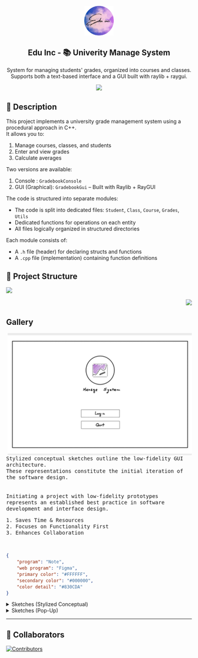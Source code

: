 <p align="center">
    <img src="assets/Logo-edu.png" width="80" />
    <h2 align="center">Edu Inc - 📚 Univerity Manage System</h2>
</p>

<p align="center">System for managing students' grades, organized into courses and classes.  
Supports both a text-based interface and a GUI built with raylib + raygui.</p>

<p align="center">
    <a href="https://github.com/Ercaino/UNI-GradeManager">
        <img src="https://img.shields.io/badge/community-Edu%20Inc-26233a?labelColor=191724&style=for-the-badge" />
    </a>
</p>

## 📝 Description

This project implements a university grade management system using a procedural approach in C++.
<br>
It allows you to:

1. Manage courses, classes, and students
2. Enter and view grades
3. Calculate averages
    
Two versions are available: 

1. Console : `GradebookConsole`
2. GUI (Graphical): `GradebookGui` – Built with Raylib + RayGUI
     
The code is structured into separate modules:

- The code is split into dedicated files: `Student`, `Class`, `Course`, `Grades`, `Utils`
- Dedicated functions for operations on each entity
- All files logically organized in structured directories

Each module consists of:
- A `.h` file (header) for declaring structs and functions
- A `.cpp` file (implementation) containing function definitions

## 📁 Project Structure

<p float="left">
  <p align="left">
    <!-- [![Static Badge](https://img.shields.io/badge/Structure-_?style=for-the-badge&color=blue)](./STRUCTURE.md) -->
    <a href="./STRUCTURE.md"><img src="https://img.shields.io/badge/Structure-_?style=for-the-badge&color=blue"></a>
  </p>
  <p align="right">
    <!-- ![Structure](https://github.com/Ercaino/UNI-GradeManager/actions/workflows/update_structure.yml/badge.svg) -->
    <img src="https://github.com/Ercaino/UNI-GradeManager/actions/workflows/update_structure.yml/badge.svg" /> 
  </p>
</p>

## Gallery

<img align="right" width="500" src="./assets/gallery/Gallery-1.jpg" alt="Gallery" />

<p float="left">
  <p float="left">
    <samp><br><br>  
      Stylized conceptual sketches outline the low-fidelity GUI architecture. 
      <br>
      These representations constitute the initial iteration of the software design.
      <br><br><br>  
      Initiating a project with low-fidelity prototypes represents an established best practice in software development and interface design.
    </samp>
  </p>
</p>

<p float="left">
  <p float="left">
    <samp>
      1. Saves Time & Resources   
        <br>  
      2. Focuses on Functionality First 
        <br>  
      3. Enhances Collaboration
    </samp>
  </p>
</p><br>


```Json
{
	"program": "Note",
    "web program": "Figma",
    "primary color": "#FFFFFF",
    "secondary color": "#000000",
    "color detail": "#830CDA"
}
```

<details close>
    <summary><a>Sketches</a> (Stylized Conceptual)</summary>
    <img align="left" width="400" src="./assets/gallery/Gallery-2.jpg" alt="Gallery">
    <img align="left" width="400" src="./assets/gallery/Gallery-3.jpg" alt="Gallery">
    <img align="left" width="400" src="./assets/gallery/Gallery-4.jpg" alt="Gallery">
    <img align="left" width="400" src="./assets/gallery/Gallery-5.jpg" alt="Gallery">
</details>

<details close>
    <summary><a>Sketches</a> (Pop-Up)</summary>
    <img align="left" width="400" src="./assets/gallery/Gallery-6.jpg" alt="Gallery">
    <img align="left" width="400" src="./assets/gallery/Gallery-7.jpg" alt="Gallery">
    <img align="left" width="400" src="./assets/gallery/Gallery-8.jpg" alt="Gallery">
    <img align="left" width="400" src="./assets/gallery/Gallery-9.jpg" alt="Gallery">
    <img align="left" width="400" src="./assets/gallery/Gallery-10.jpg" alt="Gallery">
</details>

---


## 🏅 Collaborators

[![Contributors](https://contrib.rocks/image?repo=Ercaino/UNI-GradeManager&reload=1)](https://github.com/Ercaino/UNI-GradeManager/graphs/contributors)



